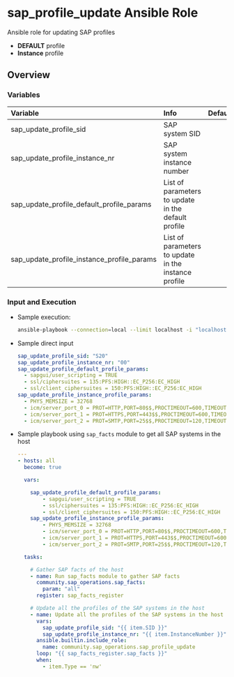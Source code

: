 # sap_profile_update Ansible Role

Ansible role for updating SAP profiles

- **DEFAULT** profile
- **Instance** profile

## Overview

### Variables

| **Variable**                                  | **Info**                                             | **Default** | **Required** |
| :---                                          | :---                                                 | :---        | :---         |
| sap_update_profile_sid                        | SAP system SID                                       | <none>      | yes          |
| sap_update_profile_instance_nr                | SAP system instance number                           | <none>      | yes          |
| sap_update_profile_default_profile_params     | List of parameters to update in the default profile  | <none>      | no           |
| sap_update_profile_instance_profile_params    | List of parameters to update in the instance profile | <none>      | no           |

### Input and Execution

- Sample execution:

    ```bash
    ansible-playbook --connection=local --limit localhost -i "localhost," sap-profile-update.yml -e "@input_file.yml"
    ```

- Sample direct input

    ```yaml
    sap_update_profile_sid: "S20"
    sap_update_profile_instance_nr: "00"
    sap_update_profile_default_profile_params:
      - sapgui/user_scripting = TRUE
      - ssl/ciphersuites = 135:PFS:HIGH::EC_P256:EC_HIGH
      - ssl/client_ciphersuites = 150:PFS:HIGH::EC_P256:EC_HIGH
    sap_update_profile_instance_profile_params:
      - PHYS_MEMSIZE = 32768
      - icm/server_port_0 = PROT=HTTP,PORT=80$$,PROCTIMEOUT=600,TIMEOUT=3600
      - icm/server_port_1 = PROT=HTTPS,PORT=443$$,PROCTIMEOUT=600,TIMEOUT=3600
      - icm/server_port_2 = PROT=SMTP,PORT=25$$,PROCTIMEOUT=120,TIMEOUT=120
    ```

- Sample playbook using `sap_facts` module to get all SAP systems in the host

    ```yaml
    ---
    - hosts: all
      become: true

      vars:

        sap_update_profile_default_profile_params:
            - sapgui/user_scripting = TRUE
            - ssl/ciphersuites = 135:PFS:HIGH::EC_P256:EC_HIGH
            - ssl/client_ciphersuites = 150:PFS:HIGH::EC_P256:EC_HIGH
        sap_update_profile_instance_profile_params:
            - PHYS_MEMSIZE = 32768
            - icm/server_port_0 = PROT=HTTP,PORT=80$$,PROCTIMEOUT=600,TIMEOUT=3600
            - icm/server_port_1 = PROT=HTTPS,PORT=443$$,PROCTIMEOUT=600,TIMEOUT=3600
            - icm/server_port_2 = PROT=SMTP,PORT=25$$,PROCTIMEOUT=120,TIMEOUT=120

      tasks:

        # Gather SAP facts of the host
        - name: Run sap_facts module to gather SAP facts
          community.sap_operations.sap_facts:
            param: "all"
          register: sap_facts_register

        # Update all the profiles of the SAP systems in the host
        - name: Update all the profiles of the SAP systems in the host
          vars:
            sap_update_profile_sid: "{{ item.SID }}"
            sap_update_profile_instance_nr: "{{ item.InstanceNumber }}"
          ansible.builtin.include_role:
            name: community.sap_operations.sap_profile_update
          loop: "{{ sap_facts_register.sap_facts }}"
          when:
            - item.Type == 'nw'
    ```
